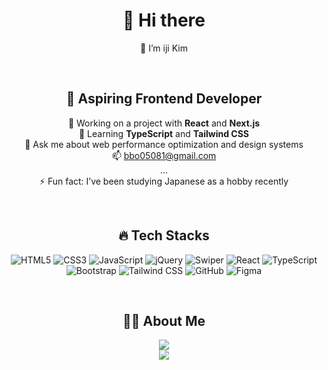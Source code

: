 <div align="center">
  
# 👋 Hi there
🙂 I’m iji Kim

  <br/>
  
## 🎯 Aspiring Frontend Developer
🔭 Working on a project with **React** and **Next.js**  
🌱 Learning **TypeScript** and **Tailwind CSS**  
💬 Ask me about web performance optimization and design systems  
📫 bbo05081@gmail.com  
...  
⚡ Fun fact: I’ve been studying Japanese as a hobby recently  

  <br/>
  
## 🔥 Tech Stacks
<p>
  <!-- HTML5 -->
  <img src="https://img.shields.io/badge/HTML5-E34F26?style=flat&logo=html5&logoColor=FFF" alt="HTML5"/>
  <!-- CSS3 -->
  <img src="https://img.shields.io/badge/CSS3-1572B6?style=flat&logo=css3&logoColor=FFF" alt="CSS3"/>
  <!-- JavaScript -->
  <img src="https://img.shields.io/badge/Javascript-F7DF1E?style=flat&logo=javascript&logoColor=000" alt="JavaScript"/>
  <!-- jQuery -->
  <img src="https://img.shields.io/badge/jQuery-0769AD?style=flat&logo=jquery&logoColor=white" alt="jQuery"/>
  <!-- Swiper -->
  <img src="https://img.shields.io/badge/Swiper-6332F6?style=flat&logo=swiper&logoColor=white" alt="Swiper"/>
  <!-- React -->
  <img src="https://img.shields.io/badge/React-61DAFB?style=flat&logo=react&logoColor=000" alt="React"/>
  <!-- TypeScript -->
  <img src="https://img.shields.io/badge/TypeScript-3178C6?style=flat&logo=typescript&logoColor=white" alt="TypeScript"/>
  <!-- Bootstrap -->
  <img src="https://img.shields.io/badge/Bootstrap-7952B3?style=flat&logo=bootstrap&logoColor=white" alt="Bootstrap"/>
  <!-- Tailwind CSS -->
  <img src="https://img.shields.io/badge/TailwindCSS-06B6D4?style=flat&logo=tailwindcss&logoColor=FFF" alt="Tailwind CSS"/>
  <!-- GitHub -->
  <img src="https://img.shields.io/badge/GitHub-EAEAEA?style=flat&logo=github&logoColor=000" alt="GitHub"/>
  <!-- Figma -->
  <img src="https://img.shields.io/badge/Figma-F24E1E?style=flat&logo=figma&logoColor=white" alt="Figma"/>
</p>
  
  <br/>
  
## 👩🏻 About Me
<a href="https://blog.naver.com/always_so_easy_day" target="_blank"><img src="https://img.shields.io/badge/NaverBlog-000?style=social&logo=naver&logoColor=03C75A"/></a>  
<a href="https://www.instagram.com/ixi.zip" target="_blank"><img src="https://img.shields.io/badge/Instagram-000?style=social&logo=instagram&logoColor=E4405F"/></a>

</div>
